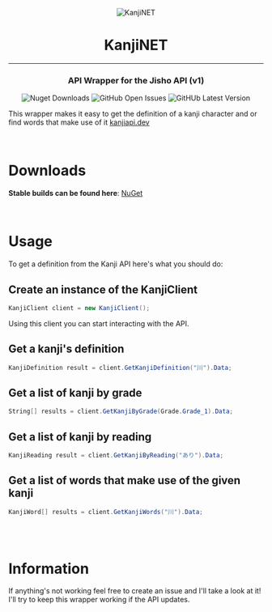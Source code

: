<div align="center">

![KanjiNET](http://cdn.mutedevs.nl/nuget/KanjiNET/iconSmall.png)

# KanjiNET
<hr />

### API Wrapper for the Jisho API (v1)
![Nuget Downloads](https://img.shields.io/nuget/dt/KanjiNET?color=56D926&label=KanjiNET%20Downloads)
![GitHub Open Issues](https://img.shields.io/github/issues-raw/Myuuiii/KanjiNET)
![GitHUb Latest Version](https://img.shields.io/github/v/release/Myuuiii/KanjiNET?label=Latest%20Release)
</div>



This wrapper makes it easy to get the definition of a kanji character and or find words that make use of it [kanjiapi.dev](https://kanjiapi.dev)

<br>

# Downloads
**Stable builds can be found here**:
[NuGet](https://www.nuget.org/packages/KanjiNET/)

<br>

# Usage
To get a definition from the Kanji API here's what you should do:

## Create an instance of the KanjiClient
```cs
KanjiClient client = new KanjiClient();
```
Using this client you can start interacting with the API.

## Get a kanji's definition
```cs
KanjiDefinition result = client.GetKanjiDefinition("川").Data;
```

## Get a list of kanji by grade
```cs
String[] results = client.GetKanjiByGrade(Grade.Grade_1).Data;
```

## Get a list of kanji by reading
```cs
KanjiReading result = client.GetKanjiByReading("あり").Data;
```

## Get a list of words that make use of the given kanji
```cs
KanjiWord[] results = client.GetKanjiWords("川").Data;
```

<br><br>

# Information
If anything's not working feel free to create an issue and I'll take a look at it! I'll try to keep this wrapper working if the API updates. 
